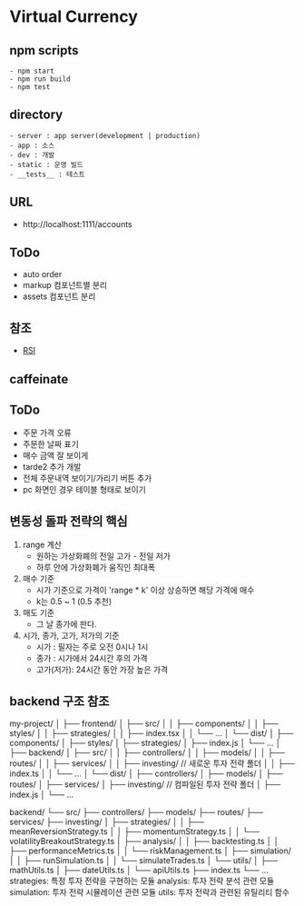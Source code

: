 # Virtual Currency

## npm scripts

    - npm start
    - npm run build
    - npm test

## directory

    - server : app server(development | production)
    - app : 소스
    - dev : 개발
    - static : 운영 빌드
    - __tests__ : 테스트

## URL

-   http://localhost:1111/accounts

## ToDo

-   auto order
-   markup 컴포넌트별 분리
-   assets 컴포넌트 분리

## 참조

-   [RSI](https://blog.naver.com/PostView.naver?blogId=maripsee&logNo=222895780877)

## caffeinate

## ToDo

-   주문 가격 오류
-   주문한 날짜 표기
-   매수 금액 잘 보이게
-   tarde2 추가 개발
-   전체 주문내역 보이기/가리기 버튼 추가
-   pc 화면인 경우 테이블 형태로 보이기

## 변동성 돌파 전략의 핵심

1. range 계산
    - 원하는 가상화폐의 전일 고가 - 전일 저가
    - 하루 안에 가상화폐가 움직인 최대폭
2. 매수 기준
    - 시가 기준으로 가격이 'range \* k' 이상 상승하면 해당 가격에 매수
    - k는 0.5 ~ 1 (0.5 추천)
3. 매도 기준
    - 그 날 종가에 판다.
4. 시가, 종가, 고가, 저가의 기준
    - 시가 : 필자는 주로 오전 0시나 1시
    - 종가 : 시가에서 24시간 후의 가격
    - 고가(저가): 24시간 동안 가장 높은 가격

## backend 구조 참조

my-project/
│
├── frontend/
│ ├── src/
│ │ ├── components/
│ │ ├── styles/
│ │ ├── strategies/
│ │ ├── index.tsx
│ │ └── ...
│ └── dist/
│ ├── components/
│ ├── styles/
│ ├── strategies/
│ ├── index.js
│ └── ...
│
├── backend/
│ ├── src/
│ │ ├── controllers/
│ │ ├── models/
│ │ ├── routes/
│ │ ├── services/
│ │ ├── investing/ // 새로운 투자 전략 폴더
│ │ ├── index.ts
│ │ └── ...
│ └── dist/
│ ├── controllers/
│ ├── models/
│ ├── routes/
│ ├── services/
│ ├── investing/ // 컴파일된 투자 전략 폴더
│ ├── index.js
│ └── ...

backend/
└── src/
├── controllers/
├── models/
├── routes/
├── services/
├── investing/
│ ├── strategies/
│ │ ├── meanReversionStrategy.ts
│ │ ├── momentumStrategy.ts
│ │ └── volatilityBreakoutStrategy.ts
│ ├── analysis/
│ │ ├── backtesting.ts
│ │ ├── performanceMetrics.ts
│ │ └── riskManagement.ts
│ ├── simulation/
│ │ ├── runSimulation.ts
│ │ └── simulateTrades.ts
│ └── utils/
│ ├── mathUtils.ts
│ ├── dateUtils.ts
│ └── apiUtils.ts
├── index.ts
└── ...
strategies: 특정 투자 전략을 구현하는 모듈
analysis: 투자 전략 분석 관련 모듈
simulation: 투자 전략 시뮬레이션 관련 모듈
utils: 투자 전략과 관련된 유틸리티 함수
